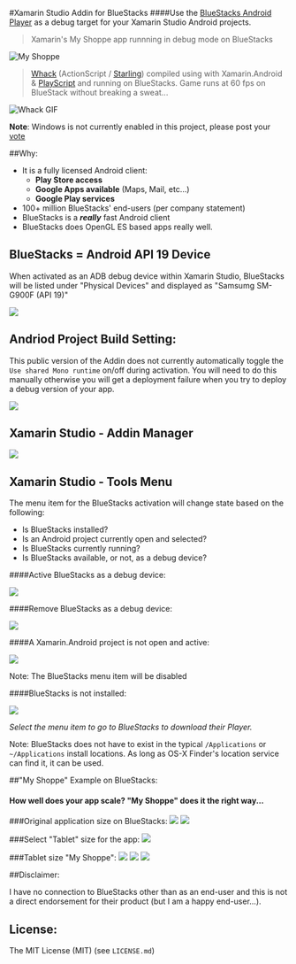 #Xamarin Studio Addin for BlueStacks
####Use the [BlueStacks Android Player](http://www.bluestacks.com) as a debug target for your Xamarin Studio Android projects.

> Xamarin's My Shoppe app runnning in debug mode on BlueStacks

![My Shoppe](media/BlueStacks-Player.png)


> [Whack](http://www.adobe.com/devnet/flashplayer/articles/creating-whack-with-starling.html) (ActionScript / [Starling](http://gamua.com/starling/)) compiled using with Xamarin.Android & [PlayScript](https://github.com/PlayScriptRedux/playscript) and running on BlueStacks. Game runs at 60 fps on BlueStack without breaking a sweat...

![Whack GIF](media/Whack-Short.gif)


**Note**: Windows is not currently enabled in this project, please post your [vote](https://github.com/sushihangover/SushiHangover.BlueStacks.Addin/issues/1)


##Why:

* It is a fully licensed Android client:
	* **Play Store access**
	* **Google Apps available** (Maps, Mail, etc...)
	* **Google Play services**
* 100+ million BlueStacks' end-users (per company statement)
* BlueStacks is a ***really*** fast Android client 
* BlueStacks does OpenGL ES based apps really well.

## BlueStacks = Android API 19 Device

When activated as an ADB debug device within Xamarin Studio, BlueStacks will be listed under "Physical Devices" and displayed as "Samsumg SM-G900F (API 19)"

![](media/BlueStacks-Device.png)

## Andriod Project Build Setting:
This public version of the Addin does not currently automatically toggle the `Use shared Mono runtime` on/off during activation. You will need to do this manually otherwise you will get a deployment failure when you try to deploy a debug version of your app.

![](media/BlueStacks-SharedRuntime.png)

## Xamarin Studio - Addin Manager

![](media/BlueStacks-Addin.png)

## Xamarin Studio - Tools Menu

The menu item for the BlueStacks activation will change state based on the following:

 * Is BlueStacks installed?
 * Is an Android project currently open and selected?
 * Is BlueStacks currently running?
 * Is BlueStacks available, or not, as a debug device?

####Active BlueStacks as a debug device:

![](media/BlueStacks-Activate.png)

####Remove BlueStacks as a debug device:

![](media/BlueStacks-Deactivate.png)


####A Xamarin.Android project is not open and active:

![](media/BlueStacks-SelectAndroidProject.png)

Note: The BlueStacks menu item will be disabled

####BlueStacks is not installed:

![](media/BlueStacks-NotInstalled.png)

*Select the menu item to go to BlueStacks to download their Player.*

Note: BlueStacks does not have to exist in the typical `/Applications` or `~/Applications` install locations. As long as OS-X Finder's location service can find it, it can be used.

##"My Shoppe" Example on BlueStacks:

#### **How well does your app scale? "My Shoppe" does it the right way...**

###Original application size on BlueStacks:
![](media/Tasky-Original-01.png)
![](media/Tasky-Original-02.png)

###Select "Tablet" size for the app:
![](media/Tasky-AppSize.png)

###Tablet size "My Shoppe":
![](media/Tasky-Size-01.png)
![](media/Tasky-Size-02.png)
![](media/Tasky-Size-03.png)


##Disclaimer: 

I have no connection to BlueStacks other than as an end-user and this is not a direct endorsement for their product (but I am a happy end-user...).

## License:

The MIT License (MIT) (see `LICENSE.md`) 
